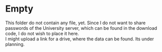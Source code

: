 # Empty
This folder do not contain any file, yet. Since I do not want to share passwords of the University server, which can be found in the download code, I do not wish to place it here.  
I might upload a link for a drive, where the data can be found. Its under planning.
